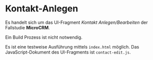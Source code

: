 # Kontakt-Anlegen

Es handelt sich um das UI-Fragment *Kontakt Anlegen/Bearbeiten* der Fallstudie **MicroCRM**. 

Ein Build Prozess ist nicht notwendig. 

Es ist eine testweise Ausführung mittels ``index.html`` möglich. Das JavaScript-Dokument des UI-Fragments ist ``contact-edit.js``.


